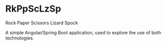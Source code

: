 # RkPpScLzSp
Rock Paper Scissors Lizard Spock

A simple Angular/Spring Boot application, used to explore the use of both technologies.
